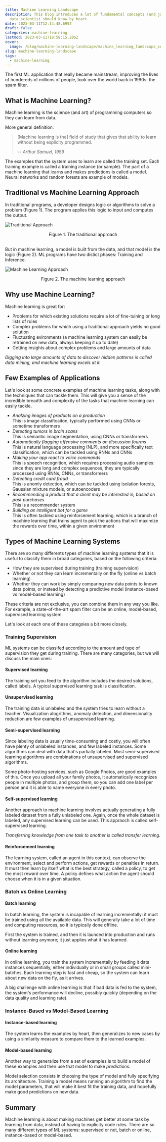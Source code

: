 ```yaml
---
title: Machine Learning Landscape
description: This blog introduces a lot of fundamental concepts (and jargons) that every
  data scientist should know by heart.
date: 2023-03-11T12:14:48.699Z
draft: false
categories: machine-learning
lastmod: 2023-03-11T18:58:15.205Z
cover:
  image: /blog/machine-learning-landscape/machine_learning_landscape_cover.png
slug: machine-learning-landscape
tags:
  - machine-learning
---
```


The first ML application that really became mainstream, improving the lives of hundereds of millions of people, took over the world back in 1990s: the spam filter.

## What is Machine Learning?
Machine learning is the science (and art) of programming computers so they can learn from data.

More general definition:
> [Machine learning is the] field of study that gives that ability to learn without being explicity programmed.
>
> -- <cite>Arthur Samuel, 1959</cite>

The examples that the system uses to learn are called the training set. Each training example is called a training instance (or sample). The part of a machine learning that learns and makes predictions is called a model. Neural networks and random forests are example of models.

## Traditional vs Machine Learning Approach
In traditional programs, a developer designs logic or algorithms to solve a problem (Figure 1). The program applies this logic to input and computes the output.

![Traditional Approach](/blog/machine-learning-landscape/traditional_approach.png)
<figcaption align="center">Figure 1. The traditional approach</figcaption>

<br/>

But in machine learning, a model is built from the data, and that model is the logic (Figure 2). ML programs have two distict phases: Training and Inference.

![Machine Learning Approach](/blog/machine-learning-landscape/machine_learning_approach.png)
<figcaption align="center">Figure 2. The machine learning approach</figcaption>

## Why use Machine Learning?
Machine learning is great for:
- Problems for which existing solutions require a lot of fine-tuining or long lists of rules
- Complex problems for which using a traditional approach yields no good solution
- Fluctuating evironments (a machine learning system can easily be retrained on new data, always keeping it up to date)
- Getting insights about complex problems and large amounts of data

*Digging into large amounts of data to discover hidden patterns is called data mining, and machine learning excels at it.*

## Few Examples of Applications
Let's look at some concrete examples of machine learning tasks, along with the techniques that can tackle them. This will give you a sense of the incredible breadth and complexity of the tasks that machine learning can easily tackle.

- *Analzing images of products on a production* <br/>
    This is image classificaiton, typically performed using CNNs or sometime transformers
- *Detecting tumors in brain scans* <br/>
    This is semantic image segmentation, using CNNs or transformers
- *Automatically flagging offensive comments on discussion fourms* <br/>
    This is natural language processing (NLP), and more specifically text classification, which can be tackled using RNNs and CNNs
- *Making your app react to voice commands* <br/>
    This is speech recognition, which requires processing audio samples: since they are long and complex sequences, they are typically processed using RNNs, CNNs, or transformers
- *Detecting credit card fraud* <br/>
    This is anomly detection, which can be tackled using isolation forests, Gaussian mixture models, or autoencoders
- *Recommending a product that a client may be interested in, based on past purchases* <br/>
    This is a recommender system
- *Building an intelligent bot for a game* <br/>
    This is often tackled using reinforcement learning, which is a branch of machine learning that trains agent to pick the actions that will maximize the rewards over time, within a given environment

## Types of Machine Learning Systems
There are so many differents types of machine learning systems that it is useful to classify them in broad categories, based on the following criteria:
- How they are supervised during training (training supervision)
- Whether or not they can learn incrementally on the fly (online vs batch learning)
- Whether they can work by simply comparing new data points to known data points, or instead by detecting a predictive model (instance-based vs model-based learning)

These criteria are not exclusive, you can combine them in any way you like. For example, a state-of-the-art spam filter can be an online, model-based, supervised learning system.

Let's look at each one of these categoies a bit more closely.

### Training Supervision
ML systems can be classifed according to the amount and type of supervision they get during training. There are many categories, but we will discuss the main ones:

#### Supervised learning
The training set you feed to the algorithm includes the desired solutions, called labels. A typical supervised learning task is classification.

#### Unsupervised learning
The training data is unlabeled and the system tries to learn without a teacher. Visualization alogrithms, anomaly detection, and dimensionality reduction are few examples of unsupervised learning.

#### Semi-supervised learning
Since labeling data is usually time-consuming and costly, you will often have plenty of unlabeled instances, and few labeled instances. Some algorithms can deal with data that's partially labeled. Most semi-supervised learning algorithms are combinations of unsupervised and supervised algorithms. 

Some photo-hosting services, such as Google Photos, are good examples of this. Once you upload all your family photos, it automatically recognizes people in multiple photos, and group them, so you can add one label per person and it is able to name everyone in every photo.

#### Self-supervised learning
Another approach to machine learning involves actually generating a fully labeled dataset from a fully unlabeled one. Again, once the whole dataset is labeled, any supervised learning can be used. This appraoch is called self-supervised learning.

*Transferring knowledge from one task to another is called transfer learning.*

#### Reinforcement learning
The learning system, called an agent in this context, can observe the environment, select and perform actions, get rewards or penalties in return. It must then learn by itself what is the best strategy, called a policy, to get the most reward over time. A policy defines what action the agent should choose when it is in a given situation.

### Batch vs Online Learning
#### Batch learning
In batch learning, the system is incapable of learning incrementally: it must be trained using all the available data. This will generally take a lot of time and computing resources, so it is typically done offline.

First the system is trained, and then it is launced into production and runs without learning anymore; it just applies what it has learned.

#### Online learning
In online learning, you train the system incrementally by feeding it data instances sequentially, either individually or in small groups called mini-batches. Each learning step is fast and cheap, so the system can learn about new data on the fly, as it arrives.

A big challenge with online learning is that if bad data is fed to the system, the system's performance will decline, possibly quickly (depending on the data quality and learning rate).

### Instance-Based vs Model-Based Learning
#### Instance-based learning
The system learns the examples by heart, then generalizes to new cases by using a similarity measure to compare them to the learned examples.

#### Model-based learning
Another way to generalize from a set of examples is to build a model of these examples and then use that model to make *predictions*.

Model selection consists in choosing the type of model and fully specifying its architecture. Training a model means running an algorithm to find the model parameters, that will make it best fit the training data, and hopefully make good predictions on new data.

## Summary
Machine learning is about making machines get better at some task by learning from data, instead of having to explicity code rules.
There are so many different types of ML systems: supervised or not, batch or online, instance-based or model-based.
